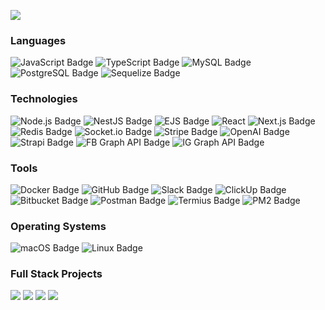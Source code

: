 ![](https://raw.githubusercontent.com/khizer-javed/khizer-javed/master/profile.gif)

### Languages

![JavaScript Badge](https://img.shields.io/badge/JavaScript-F7DF1E?logo=javascript&logoColor=000&style=for-the-badge)
![TypeScript Badge](https://img.shields.io/badge/TypeScript-3178C6?logo=typescript&logoColor=fff&style=for-the-badge)
![MySQL Badge](https://img.shields.io/badge/MySQL-4479A1?logo=mysql&logoColor=fff&style=for-the-badge)
![PostgreSQL Badge](https://img.shields.io/badge/PostgreSQL-4169E1?logo=postgresql&logoColor=fff&style=for-the-badge)
![Sequelize Badge](https://img.shields.io/badge/Sequelize-52B0E7?logo=sequelize&logoColor=fff&style=for-the-badge)

### Technologies

![Node.js Badge](https://img.shields.io/badge/Node.js-5FA04E?logo=nodedotjs&logoColor=fff&style=for-the-badge)
![NestJS Badge](https://img.shields.io/badge/NestJS-E0234E?logo=nestjs&logoColor=fff&style=for-the-badge)
![EJS Badge](https://img.shields.io/badge/EJS-B4CA65?logo=ejs&logoColor=fff&style=for-the-badge)
![React](https://img.shields.io/badge/React-61DAFB?logo=react&logoColor=000&style=for-the-badge)
![Next.js Badge](https://img.shields.io/badge/Next.js-000?logo=nextdotjs&logoColor=fff&style=for-the-badge)
![Redis Badge](https://img.shields.io/badge/Redis-FF4438?logo=redis&logoColor=fff&style=for-the-badge)
![Socket.io Badge](https://img.shields.io/badge/Socket.io-010101?logo=socketdotio&logoColor=fff&style=for-the-badge)
![Stripe Badge](https://img.shields.io/badge/Stripe-008CDD?logo=stripe&logoColor=fff&style=for-the-badge)
![OpenAI Badge](https://img.shields.io/badge/OpenAI-412991?logo=openai&logoColor=fff&style=for-the-badge)
![Strapi Badge](https://img.shields.io/badge/Strapi-4945FF?logo=strapi&logoColor=fff&style=for-the-badge)
![FB Graph API Badge](https://img.shields.io/badge/Strapi-4945FF?logo=strapi&logoColor=fff&style=for-the-badge](https://img.shields.io/badge/-Facebook%20Graph%20API-%23ffffff?style=for-the-badge&logo=facebook&logoColor=%230b81c2&labelColor=%23FFFFFF&color=%230b81c2))
![IG Graph API Badge](https://img.shields.io/badge/-Instagram%20Graph%20API-%23ffffff?style=for-the-badge&logo=instagram&logoColor=%23E8048E&labelColor=%23FFFFFF&color=%23E8048E)






### Tools

![Docker Badge](https://img.shields.io/badge/Docker-2496ED?logo=docker&logoColor=fff&style=for-the-badge)
![GitHub Badge](https://img.shields.io/badge/GitHub-181717?logo=github&logoColor=fff&style=for-the-badge)
![Slack Badge](https://img.shields.io/badge/Slack-4A154B?logo=slack&logoColor=fff&style=for-the-badge)
![ClickUp Badge](https://img.shields.io/badge/ClickUp-7B68EE?logo=clickup&logoColor=fff&style=for-the-badge)
![Bitbucket Badge](https://img.shields.io/badge/Bitbucket-0052CC?logo=bitbucket&logoColor=fff&style=for-the-badge)
![Postman Badge](https://img.shields.io/badge/Postman-FF6C37?logo=postman&logoColor=fff&style=for-the-badge)
![Termius Badge](https://img.shields.io/badge/Termius-000?logo=termius&logoColor=fff&style=for-the-badge)
![PM2 Badge](https://img.shields.io/badge/PM2-2B037A?logo=pm2&logoColor=fff&style=for-the-badge)

### Operating Systems

![macOS Badge](https://img.shields.io/badge/macOS-000?logo=macos&logoColor=fff&style=for-the-badge)
![Linux Badge](https://img.shields.io/badge/Linux-FCC624?logo=linux&logoColor=000&style=for-the-badge)

### Full Stack Projects

[![](https://img.shields.io/badge/-🧬%20My%20Website-000)](https://github.com/khizer-javed/portfolio)
[![](https://img.shields.io/badge/-🎲%20Board%20Game%20Directory-000)](https://github.com/khizer-javed/board-game-directory)
[![](https://img.shields.io/badge/-📝%20Invoice%20Ease-000)](https://github.com/khizer-javed/Invoice-Ease)
[![](https://img.shields.io/badge/-🏋️‍♂️%20Drag&Drop%20Workout-000)](https://github.com/khizer-javed/nangarra/dragdropworkout)
